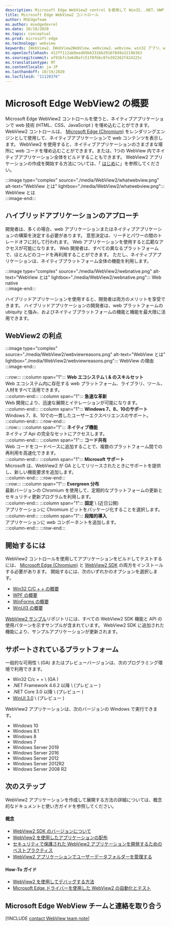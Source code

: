```yaml
---
description: Microsoft Edge WebView2 control を使用して Win32、.NET、UWP アプリケーションの web コンテンツをホストする
title: Microsoft Edge WebView2 コントロール
author: MSEdgeTeam
ms.author: msedgedevrel
ms.date: 10/19/2020
ms.topic: conceptual
ms.prod: microsoft-edge
ms.technology: webview
keywords: IWebView2、IWebView2WebView、webview2、webview、win32 アプリ、win32、edge、ICoreWebView2、CoreWebView2、ICoreWebView2Host、browser control、edge html、Windows フォーム、WinForms、WPF、.NET、WinUI、Project レユニオン
ms.openlocfilehash: 412ff112ab0eed69b63316b2916f849a32196363
ms.sourcegitcommit: af91bfc3e6d8afc51f0fbbc0fe392262f424225c
ms.translationtype: MT
ms.contentlocale: ja-JP
ms.lasthandoff: 10/19/2020
ms.locfileid: "11120376"
---
```

# Microsoft Edge WebView2 の概要  

Microsoft Edge WebView2 コントロールを使うと、ネイティブアプリケーションで web 技術 (HTML、CSS、JavaScript \) を埋め込むことができます。  WebView2 コントロールは、 [Microsoft Edge (Chromium)][MicrosoftedgeinsiderMain] をレンダリングエンジンとして使用して、ネイティブアプリケーションで web コンテンツを表示します。  WebView2 を使用すると、ネイティブアプリケーションのさまざまな場所に web コードを埋め込むことができます。または、1つの WebView 内でネイティブアプリケーション全体をビルドすることもできます。  WebView2 アプリケーションの作成を開始する方法については、「 [はじめ](#getting-started)に」を参照してください。  

:::image type="complex" source="./media/WebView2/whatwebview.png" alt-text="WebView とは" lightbox="./media/WebView2/whatwebview.png":::
   WebView とは  
:::image-end:::  

## ハイブリッドアプリケーションのアプローチ  

開発者は、多くの場合、web アプリケーションまたはネイティブアプリケーションの構築を決定する必要があります。  意思決定は、リーチとパワーの間のトレードオフに対して行われます。  Web アプリケーションを使用すると広範なアクセスが可能になります。  Web 開発者は、すべての異なるプラットフォームで、ほとんどのコードを再利用することができます。  ただし、ネイティブアプリケーションは、ネイティブプラットフォーム全体の機能を利用します。  

:::image type="complex" source="./media/WebView2/webnative.png" alt-text="WebView とは" lightbox="./media/WebView2/webnative.png":::
   Web native  
:::image-end:::  

ハイブリッドアプリケーションを使用すると、開発者は両方のメリットを享受できます。  ハイブリッドアプリケーションの開発者は、web プラットフォームの ubiquity と強み、およびネイティブプラットフォームの機能と機能を最大限に活用できます。  

## WebView2 の利点   

:::image type="complex" source="./media/WebView2/webviewreasons.png" alt-text="WebView とは" lightbox="./media/WebView2/webviewreasons.png":::
   WebView の理由  
:::image-end:::  

:::row:::
   :::column span="1":::
      **Web エコシステム \ & のスキルセット**  
      Web エコシステム内に存在する web プラットフォーム、ライブラリ、ツール、人材をすべて活用できます。  
   :::column-end:::
   :::column span="1":::
      **急速な革新**  
      Web 開発により、迅速な展開とイテレーションが可能になります。  
   :::column-end:::
   :::column span="1":::
      **Windows 7、8、10のサポート**  
      Windows 7、8、10での一貫したユーザーエクスペリエンスのサポート。  
   :::column-end:::
:::row-end:::  
:::row:::
   :::column span="1":::
      **ネイティブ機能**  
      ネイティブ Api の完全なセットにアクセスします。  
   :::column-end:::
   :::column span="1":::
      **コード共有**  
      Web コードをコードベースに追加することで、複数のプラットフォーム間での再利用を高速化できます。  
   :::column-end:::
   :::column span="1":::
      **Microsoft サポート**  
      Microsoft は、WebView2 が GA としてリリースされたときにサポートを提供し、新しい機能要求を追加します。  
   :::column-end:::
:::row-end:::  
:::row:::
   :::column span="1":::
      **Evergreen 分布**  
      最新バージョンの Chromium を使用して、定期的なプラットフォームの更新とセキュリティ更新プログラムを利用します。  
   :::column-end:::
   :::column span="1":::
      **固定** \ (近日公開)  
      アプリケーションに Chromium ビットをパッケージ化することを選択します。  
   :::column-end:::
   :::column span="1":::
      **段階的導入**  
      アプリケーションに web コンポーネントを追加します。  
   :::column-end:::
:::row-end:::  

## 開始するには  

WebView2 コントロールを使用してアプリケーションをビルドしてテストするには、 [Microsoft Edge (Chromium)][MicrosoftedgeinsiderDownload] と [WebView2 SDK][NugetPackagesMicrosoftWebWebView2] の両方をインストールする必要があります。  開始するには、次のいずれかのオプションを選択します。  

*   [Win32 C/C + + の概要][Webview2GettingstartedWin32]  
*   [WPF の概要][Webview2GettingstartedWpf]  
*   [WinForms の概要][Webview2GettingstartedWinforms]  
*   [WinUI3 の概要][Webview2GettingstartedWinui]  

[WebView2 サンプル][GithubMicrosoftedgeWebview2samples]リポジトリには、すべての WebView2 SDK 機能と API の使用パターンを示すサンプルが含まれています。  WebView2 SDK に追加された機能により、サンプルアプリケーションが更新されます。  

## サポートされているプラットフォーム  

一般的な可用性 \ (GA) またはプレビューバージョンは、次のプログラミング環境で利用できます。  

*   Win32 C/c + + \ (GA \)
*   .NET Framework 4.6.2 以降 \ (プレビュー \) 
*   .NET Core 3.0 以降 \ (プレビュー \)
*   [WinUI 3.0][UwpToolkitsWinui3] \ (プレビュー \)

WebView2 アプリケーションは、次のバージョンの Windows で実行できます。  

*   Windows 10  
*   Windows 8.1  
*   Windows 8  
*   Windows 7  
*   Windows Server 2019  
*   Windows Server 2016  
*   Windows Server 2012  
*   Windows Server 2012R2  
*   Windows Server 2008 R2  

## 次のステップ  

WebView2 アプリケーションを作成して展開する方法の詳細については、概念的なドキュメントと使い方ガイドを参照してください。  

#### 概念  

*   [WebView2 SDK のバージョンについて][Webview2ConceptsVersioning]
*   [WebView2 を使用したアプリケーションの配布][Webview2ConceptsDistribution]  
*   [セキュリティで保護された WebView2 アプリケーションを開発するためのベストプラクティス][Webview2ConceptsSecurity]
*   [WebView2 アプリケーションでユーザーデータフォルダーを管理する][Webview2ConceptsUserdatafolder]
 
#### How-To ガイド  

*   [WebView2 を使用してデバッグする方法][Webview2HowtoDebug]  
*   [Microsoft Edge ドライバーを使用した WebView2 の自動化とテスト][Webview2HowtoWebdriver]  

## Microsoft Edge WebView チームと連絡を取り合う  

[!INCLUDE [contact WebView team note](./includes/contact-webview-team-note.md)]  

<!-- links -->  

[Webview2ConceptsDistribution]: ./concepts/distribution.md "WebView2 を使用したアプリケーションの配布 |Microsoft ドキュメント"  
[Webview2ConceptsSecurity]: ./concepts/security.md "セキュリティで保護された WebView2 アプリケーションを開発するためのベストプラクティス |Microsoft ドキュメント"  
[Webview2ConceptsUserdatafolder]: ./concepts/userdatafolder.md "ユーザーデータフォルダーの管理 |Microsoft ドキュメント"  
[Webview2ConceptsVersioning]: ./concepts/versioning.md "WebView2 SDK のバージョンについて理解する |Microsoft ドキュメント"  
[Webview2GettingstartedWin32]: ./gettingstarted/win32.md "WebView2 の概要 |Microsoft ドキュメント"   
[Webview2GettingstartedWinforms]: ./gettingstarted/winforms.md "Windows フォームアプリでの WebView2 の概要 (プレビュー) |Microsoft ドキュメント"  
[Webview2GettingstartedWinui]: ./gettingstarted/winui.md "WinUI3 での WebView2 の概要 (プレビュー) |Microsoft ドキュメント"  
[Webview2GettingstartedWpf]: ./gettingstarted/wpf.md "WPF での WebView2 の概要 (プレビュー) |Microsoft ドキュメント"  
[Webview2HowtoDebug]: ./howto/debug.md "WebView2 を使用してデバッグする方法 |Microsoft ドキュメント"  
[Webview2HowtoWebdriver]: ./howto/webdriver.md "Microsoft Edge Driver での WebView2 の自動化とテスト |Microsoft ドキュメント"  
[Webview2Releasenotes]: ./releasenotes.md "WebView2 SDK のリリースノート |Microsoft ドキュメント"  

[UwpToolkitsWinui3]: ./gettingstarted/winui.md "Windows UI ライブラリ3プレビュー 2 (2020 年7月) |Microsoft ドキュメント"  

[GithubMicrosoftedgeWebview2samples]: https://github.com/MicrosoftEdge/WebView2Samples "WebView2 サンプル-MicrosoftEdge/WebView2Samples |GitHub"  
[GithubMicrosoftedgeWebviewfeddback]: https://github.com/MicrosoftEdge/WebViewFeedback "WebView フィードバック-MicrosoftEdge/WebViewFeedback |GitHub" 

[MicrosoftedgeinsiderMain]: https://www.microsoftedgeinsider.com "Microsoft Edge Insider"  
[MicrosoftedgeinsiderDownload]: https://www.microsoftedgeinsider.com/download "Microsoft Edge Insider をダウンロードする"  

[NugetPackagesMicrosoftWebWebView2]: https://www.nuget.org/packages/Microsoft.Web.WebView2 "WebView2 |NuGet ギャラリー"  
